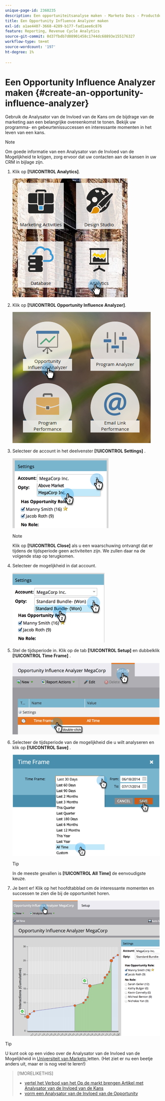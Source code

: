 ```yaml
---
unique-page-id: 2360235
description: Een opportuniteitsanalyse maken - Marketo Docs - Productdocumentatie
title: Een Opportunity Influence Analyzer maken
exl-id: a1ae4407-3668-4289-b177-fad1aee6c876
feature: Reporting, Revenue Cycle Analytics
source-git-commit: 0d37fbdb7d08901458c1744dc68893e155176327
workflow-type: tm+mt
source-wordcount: '197'
ht-degree: 1%

---
```


# Een Opportunity Influence Analyzer maken {#create-an-opportunity-influence-analyzer}

Gebruik de Analysator van de Invloed van de Kans om de bijdrage van de marketing aan een belangrijke overeenkomst te tonen. Bekijk uw programma- en gebeurtenissuccessen en interessante momenten in het leven van een kans.

>[!NOTE]
>
>Om goede informatie van een Analysator van de Invloed van de Mogelijkheid te krijgen, zorg ervoor dat uw contacten aan de kansen in uw CRM in bijlage zijn.

1. Klik op **[!UICONTROL Analytics]**.

   ![](assets/analytics.png)

1. Klik op **[!UICONTROL Opportunity Influence Analyzer]**.

   ![](assets/two.png)

1. Selecteer de account in het deelvenster **[!UICONTROL Settings]** .

   ![](assets/image2014-9-17-8-3a56-3a32.png)

   >[!NOTE]
   >
   >Klik op **[!UICONTROL Close]** als u een waarschuwing ontvangt dat er tijdens de tijdsperiode geen activiteiten zijn. We zullen daar na de volgende stap op terugkomen.

1. Selecteer de mogelijkheid in dat account.

   ![](assets/image2014-9-17-8-3a56-3a48.png)

1. Stel de tijdsperiode in. Klik op de tab **[!UICONTROL Setup]** en dubbelklik **[!UICONTROL Time Frame]** .

   ![](assets/image2014-9-17-8-3a57-3a17.png)

1. Selecteer de tijdsperiode van de mogelijkheid die u wilt analyseren en klik op **[!UICONTROL Save]** .

   ![](assets/image2014-9-17-8-3a57-3a27.png)

   >[!TIP]
   >
   >
   >In de meeste gevallen is **[!UICONTROL All Time]** de eenvoudigste keuze.

1. Je bent er! Klik op het hoofdtabblad om de interessante momenten en successen te zien die bij de opportuniteit horen.

   ![](assets/image2014-9-17-8-3a57-3a42.png)

>[!TIP]
>
>U kunt ook op een video over de Analysator van de Invloed van de Mogelijkheid in [ Universiteit van Marketo ](https://learn.marketo.com) letten. (Het ziet er nu een beetje anders uit, maar er is nog veel te leren!)

>[!MORELIKETHIS]
>
>* [ vertel het Verbod van het Op de markt brengen Artikel met Analysator van de Invloed van de Kans ](/help/marketo/product-docs/reporting/revenue-cycle-analytics/opportunity-influence-analyzer/tell-the-marketing-story-with-an-opportunity-influence-analyzer.md)
>* [ vorm een Analysator van de Invloed van de Opportunity ](/help/marketo/product-docs/reporting/revenue-cycle-analytics/opportunity-influence-analyzer/configure-an-opportunity-influence-analyzer.md)
